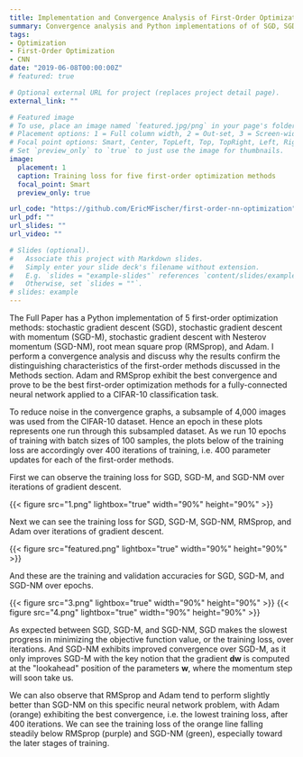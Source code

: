 ```yaml
---
title: Implementation and Convergence Analysis of First-Order Optimization Methods for a CNN
summary: Convergence analysis and Python implementations of of SGD, SGD with momentum, SGD with Nesterov momentum, RMSprop, and Adam optimizers
tags:
- Optimization
- First-Order Optimization
- CNN
date: "2019-06-08T00:00:00Z"
# featured: true

# Optional external URL for project (replaces project detail page).
external_link: ""

# Featured image
# To use, place an image named `featured.jpg/png` in your page's folder.
# Placement options: 1 = Full column width, 2 = Out-set, 3 = Screen-width
# Focal point options: Smart, Center, TopLeft, Top, TopRight, Left, Right, BottomLeft, Bottom, BottomRight
# Set `preview_only` to `true` to just use the image for thumbnails.
image:
  placement: 1
  caption: Training loss for five first-order optimization methods
  focal_point: Smart
  preview_only: true

url_code: "https://github.com/EricMFischer/first-order-nn-optimization"
url_pdf: ""
url_slides: ""
url_video: ""

# Slides (optional).
#   Associate this project with Markdown slides.
#   Simply enter your slide deck's filename without extension.
#   E.g. `slides = "example-slides"` references `content/slides/example-slides.md`.
#   Otherwise, set `slides = ""`.
# slides: example
---
```


The Full Paper has a Python implementation of 5 first-order optimization methods: stochastic gradient descent (SGD), stochastic gradient descent with momentum (SGD-M), stochastic gradient descent with Nesterov momentum (SGD-NM), root mean square prop (RMSprop), and Adam. I perform a convergence analysis and discuss why the results confirm the distinguishing characteristics of the first-order methods discussed in the Methods section. Adam and RMSprop exhibit the best convergence and prove to be the best first-order optimization methods for a fully-connected neural network applied to a CIFAR-10 classification task.

To reduce noise in the convergence graphs, a subsample of 4,000 images was used from the CIFAR-10 dataset. Hence an epoch in these plots represents one run through this subsampled dataset. As we run 10 epochs of training with batch sizes of 100 samples, the plots below of the training loss are accordingly over 400 iterations of training, i.e. 400 parameter updates for each of the first-order methods.

First we can observe the training loss for SGD, SGD-M, and SGD-NM over iterations of gradient descent.

{{< figure src="1.png" lightbox="true" width="90%" height="90%" >}}

Next we can see the training loss for SGD, SGD-M, SGD-NM, RMSprop, and Adam over iterations of gradient descent.

{{< figure src="featured.png" lightbox="true" width="90%" height="90%" >}}

And these are the training and validation accuracies for SGD, SGD-M, and SGD-NM over epochs.

{{< figure src="3.png" lightbox="true" width="90%" height="90%" >}}
{{< figure src="4.png" lightbox="true" width="90%" height="90%" >}}

As expected between SGD, SGD-M, and SGD-NM, SGD makes the slowest progress in minimizing the objective function value, or the training loss, over iterations. And SGD-NM exhibits improved convergence over SGD-M, as it only improves SGD-M with the key notion that the gradient **dw** is computed at the "lookahead" position of the parameters **w**, where the momentum step will soon take us.

We can also observe that RMSprop and Adam tend to perform slightly better than SGD-NM on this specific neural network problem, with Adam (orange) exhibiting the best convergence, i.e. the lowest training loss, after 400 iterations. We can see the training loss of the orange line falling steadily below RMSprop (purple) and SGD-NM (green), especially toward the later stages of training.
